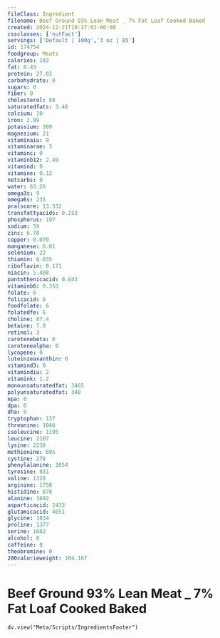 ```yaml
---
fileClass: Ingredient
filename: Beef Ground 93% Lean Meat _ 7% Fat Loaf Cooked Baked
created: 2024-12-21T19:27:02-06:00
cssclasses: ['nutFact']
servings: ['Default | 100g','3 oz | 85']
id: 174754
foodgroup: Meats
calories: 192
fat: 8.43
protein: 27.03
carbohydrate: 0
sugars: 0
fiber: 0
cholesterol: 88
saturatedfats: 3.48
calcium: 10
iron: 2.99
potassium: 309
magnesium: 21
vitaminaiu: 9
vitaminarae: 3
vitaminc: 0
vitaminb12: 2.49
vitamind: 0
vitamine: 0.12
netcarbs: 0
water: 63.26
omega3s: 9
omega6s: 235
pralscore: 13.332
transfattyacids: 0.253
phosphorus: 197
sodium: 59
zinc: 6.78
copper: 0.079
manganese: 0.01
selenium: 22
thiamin: 0.035
riboflavin: 0.171
niacin: 5.408
pantothenicacid: 0.643
vitaminb6: 0.353
folate: 6
folicacid: 0
foodfolate: 6
folatedfe: 6
choline: 87.4
betaine: 7.9
retinol: 3
carotenebeta: 0
carotenealpha: 0
lycopene: 0
luteinzeaxanthin: 0
vitamind3: 0
vitamindiu: 2
vitamink: 1.2
monounsaturatedfat: 3465
polyunsaturatedfat: 348
epa: 0
dpa: 0
dha: 0
tryptophan: 137
threonine: 1046
isoleucine: 1195
leucine: 2107
lysine: 2238
methionine: 695
cystine: 278
phenylalanine: 1054
tyrosine: 831
valine: 1328
arginine: 1758
histidine: 878
alanine: 1692
asparticacid: 2433
glutamicacid: 4051
glycine: 1834
proline: 1377
serine: 1082
alcohol: 0
caffeine: 0
theobromine: 0
200calorieweight: 104.167
---
```


# Beef Ground 93% Lean Meat _ 7% Fat Loaf Cooked Baked

```dataviewjs
dv.view("Meta/Scripts/IngredientsFooter")
```